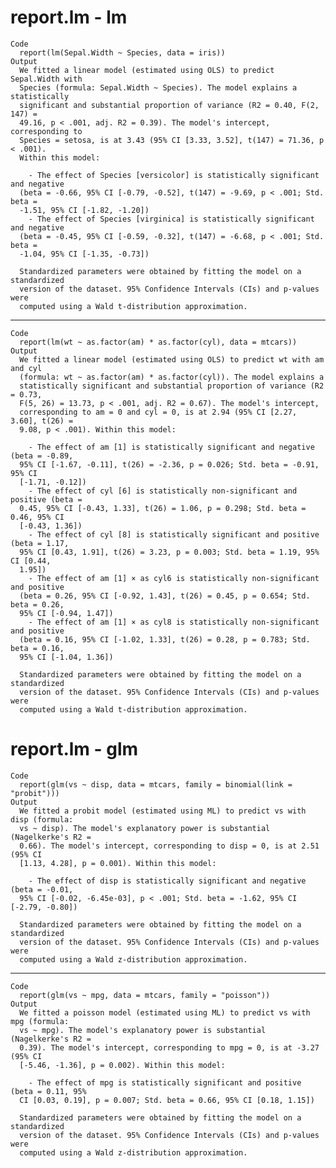 # report.lm - lm

    Code
      report(lm(Sepal.Width ~ Species, data = iris))
    Output
      We fitted a linear model (estimated using OLS) to predict Sepal.Width with
      Species (formula: Sepal.Width ~ Species). The model explains a statistically
      significant and substantial proportion of variance (R2 = 0.40, F(2, 147) =
      49.16, p < .001, adj. R2 = 0.39). The model's intercept, corresponding to
      Species = setosa, is at 3.43 (95% CI [3.33, 3.52], t(147) = 71.36, p < .001).
      Within this model:
      
        - The effect of Species [versicolor] is statistically significant and negative
      (beta = -0.66, 95% CI [-0.79, -0.52], t(147) = -9.69, p < .001; Std. beta =
      -1.51, 95% CI [-1.82, -1.20])
        - The effect of Species [virginica] is statistically significant and negative
      (beta = -0.45, 95% CI [-0.59, -0.32], t(147) = -6.68, p < .001; Std. beta =
      -1.04, 95% CI [-1.35, -0.73])
      
      Standardized parameters were obtained by fitting the model on a standardized
      version of the dataset. 95% Confidence Intervals (CIs) and p-values were
      computed using a Wald t-distribution approximation.

---

    Code
      report(lm(wt ~ as.factor(am) * as.factor(cyl), data = mtcars))
    Output
      We fitted a linear model (estimated using OLS) to predict wt with am and cyl
      (formula: wt ~ as.factor(am) * as.factor(cyl)). The model explains a
      statistically significant and substantial proportion of variance (R2 = 0.73,
      F(5, 26) = 13.73, p < .001, adj. R2 = 0.67). The model's intercept,
      corresponding to am = 0 and cyl = 0, is at 2.94 (95% CI [2.27, 3.60], t(26) =
      9.08, p < .001). Within this model:
      
        - The effect of am [1] is statistically significant and negative (beta = -0.89,
      95% CI [-1.67, -0.11], t(26) = -2.36, p = 0.026; Std. beta = -0.91, 95% CI
      [-1.71, -0.12])
        - The effect of cyl [6] is statistically non-significant and positive (beta =
      0.45, 95% CI [-0.43, 1.33], t(26) = 1.06, p = 0.298; Std. beta = 0.46, 95% CI
      [-0.43, 1.36])
        - The effect of cyl [8] is statistically significant and positive (beta = 1.17,
      95% CI [0.43, 1.91], t(26) = 3.23, p = 0.003; Std. beta = 1.19, 95% CI [0.44,
      1.95])
        - The effect of am [1] × as cyl6 is statistically non-significant and positive
      (beta = 0.26, 95% CI [-0.92, 1.43], t(26) = 0.45, p = 0.654; Std. beta = 0.26,
      95% CI [-0.94, 1.47])
        - The effect of am [1] × as cyl8 is statistically non-significant and positive
      (beta = 0.16, 95% CI [-1.02, 1.33], t(26) = 0.28, p = 0.783; Std. beta = 0.16,
      95% CI [-1.04, 1.36])
      
      Standardized parameters were obtained by fitting the model on a standardized
      version of the dataset. 95% Confidence Intervals (CIs) and p-values were
      computed using a Wald t-distribution approximation.

# report.lm - glm

    Code
      report(glm(vs ~ disp, data = mtcars, family = binomial(link = "probit")))
    Output
      We fitted a probit model (estimated using ML) to predict vs with disp (formula:
      vs ~ disp). The model's explanatory power is substantial (Nagelkerke's R2 =
      0.66). The model's intercept, corresponding to disp = 0, is at 2.51 (95% CI
      [1.13, 4.28], p = 0.001). Within this model:
      
        - The effect of disp is statistically significant and negative (beta = -0.01,
      95% CI [-0.02, -6.45e-03], p < .001; Std. beta = -1.62, 95% CI [-2.79, -0.80])
      
      Standardized parameters were obtained by fitting the model on a standardized
      version of the dataset. 95% Confidence Intervals (CIs) and p-values were
      computed using a Wald z-distribution approximation.

---

    Code
      report(glm(vs ~ mpg, data = mtcars, family = "poisson"))
    Output
      We fitted a poisson model (estimated using ML) to predict vs with mpg (formula:
      vs ~ mpg). The model's explanatory power is substantial (Nagelkerke's R2 =
      0.39). The model's intercept, corresponding to mpg = 0, is at -3.27 (95% CI
      [-5.46, -1.36], p = 0.002). Within this model:
      
        - The effect of mpg is statistically significant and positive (beta = 0.11, 95%
      CI [0.03, 0.19], p = 0.007; Std. beta = 0.66, 95% CI [0.18, 1.15])
      
      Standardized parameters were obtained by fitting the model on a standardized
      version of the dataset. 95% Confidence Intervals (CIs) and p-values were
      computed using a Wald z-distribution approximation.

